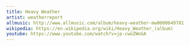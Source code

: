 ```yaml
---
title: Heavy Weather
artist: weatherreport
allmusic: http://www.allmusic.com/album/heavy-weather-mw0000649781
wikipedia: https://en.wikipedia.org/wiki/Heavy_Weather_(album)
youtube: https://www.youtube.com/watch?v=jp-cwoZWoGA
---
```

